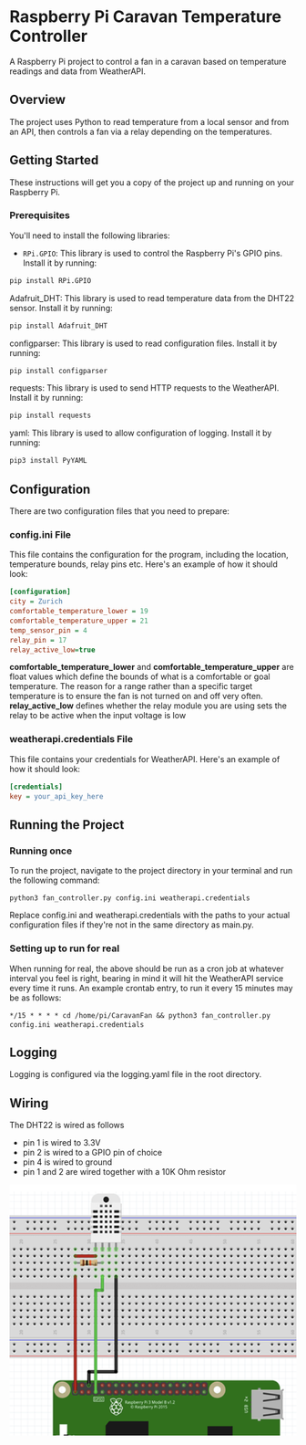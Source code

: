# Raspberry Pi Caravan Temperature Controller

A Raspberry Pi project to control a fan in a caravan based on temperature readings and data from WeatherAPI.

## Overview

The project uses Python to read temperature from a local sensor and from an API, then controls a fan via a relay depending on the temperatures.

## Getting Started

These instructions will get you a copy of the project up and running on your Raspberry Pi.

### Prerequisites

You'll need to install the following libraries:

- `RPi.GPIO`: This library is used to control the Raspberry Pi's GPIO pins. Install it by running:

```bash
pip install RPi.GPIO
```

Adafruit_DHT: This library is used to read temperature data from the DHT22 sensor. Install it by running:
```bash
pip install Adafruit_DHT
```

configparser: This library is used to read configuration files. Install it by running:
```bash
pip install configparser
```

requests: This library is used to send HTTP requests to the WeatherAPI. Install it by running:
```bash
pip install requests
```

yaml: This library is used to allow configuration of logging. Install it by running:
```bash
pip3 install PyYAML
```

## Configuration
There are two configuration files that you need to prepare:

### config.ini File
This file contains the configuration for the program, including the location, temperature bounds, relay pins etc. Here's an example of how it should look:

```ini
[configuration]
city = Zurich
comfortable_temperature_lower = 19
comfortable_temperature_upper = 21
temp_sensor_pin = 4
relay_pin = 17
relay_active_low=true
```
**comfortable_temperature_lower** and **comfortable_temperature_upper** are float values which define the bounds of what is a comfortable or goal temperature. The reason for a range rather than a specific target temperature is to ensure the fan is not turned on and off very often.  
**relay_active_low** defines whether the relay module you are using sets the relay to be active when the input voltage is low


### weatherapi.credentials File
This file contains your credentials for WeatherAPI. Here's an example of how it should look:
```ini
[credentials]
key = your_api_key_here
```

## Running the Project

### Running once
To run the project, navigate to the project directory in your terminal and run the following command:
```
python3 fan_controller.py config.ini weatherapi.credentials
```
Replace config.ini and weatherapi.credentials with the paths to your actual configuration files if they're not in the same directory as main.py.  

### Setting up to run for real
When running for real, the above should be run as a cron job at whatever interval you feel is right, bearing in mind it will hit the WeatherAPI service every time it runs. An example crontab entry, to run it every 15 minutes may be as follows:
```
*/15 * * * * cd /home/pi/CaravanFan && python3 fan_controller.py config.ini weatherapi.credentials
```


## Logging
Logging is configured via the logging.yaml file in the root directory.

## Wiring
The DHT22 is wired as follows  
- pin 1 is wired to 3.3V
- pin 2 is wired to a GPIO pin of choice
- pin 4 is wired to ground
- pin 1 and 2 are wired together with a 10K Ohm resistor

![DHT22 Wiring diagram](docs/DHT22_wiring_diagram.png)

